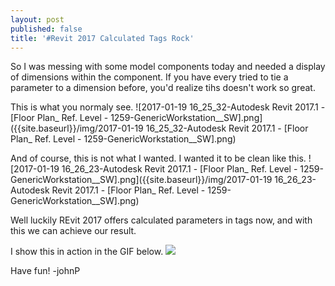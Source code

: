 ```yaml
---
layout: post
published: false
title: '#Revit 2017 Calculated Tags Rock'
---
```

So I was messing with some model components today and needed a display of dimensions within the component. If you have every tried to tie a parameter to a dimension before, you'd realize tihs doesn't work so great.

This is what you normaly see.
![2017-01-19 16_25_32-Autodesk Revit 2017.1 - [Floor Plan_ Ref. Level - 1259-GenericWorkstation__SW].png]({{site.baseurl}}/img/2017-01-19 16_25_32-Autodesk Revit 2017.1 - [Floor Plan_ Ref. Level - 1259-GenericWorkstation__SW].png)

And of course, this is not what I wanted. I wanted it to be clean like this.
![2017-01-19 16_26_23-Autodesk Revit 2017.1 - [Floor Plan_ Ref. Level - 1259-GenericWorkstation__SW].png]({{site.baseurl}}/img/2017-01-19 16_26_23-Autodesk Revit 2017.1 - [Floor Plan_ Ref. Level - 1259-GenericWorkstation__SW].png)

Well luckily REvit 2017 offers calculated parameters in tags now, and with this we can achieve our result.

I show this in action in the GIF below.
![]({{site.baseurl}}/img/calculatedValuesDisplay.gif)

Have fun!
-johnP